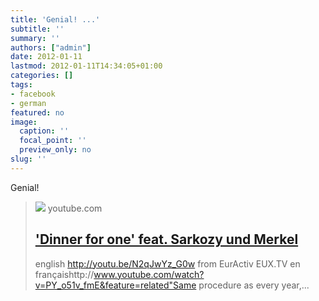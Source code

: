 ```yaml
---
title: 'Genial! ...'
subtitle: ''
summary: ''
authors: ["admin"]
date: 2012-01-11
lastmod: 2012-01-11T14:34:05+01:00
categories: []
tags:
- facebook
- german
featured: no
image:
  caption: ''
  focal_point: ''
  preview_only: no
slug: ''
---
```

Genial!
> [![](https://i.ytimg.com/vi/ECjz5Y7Antk/hqdefault.jpg)](http://www.youtube.com/watch?v=ECjz5Y7Antk)
> youtube.com
> ## ['Dinner for one' feat. Sarkozy und Merkel](http://www.youtube.com/watch?v=ECjz5Y7Antk)
>
>english http://youtu.be/N2qJwYz_G0w  from EurActiv EUX.TV en françaishttp://www.youtube.com/watch?v=PY_o51v_fmE&feature=related"Same procedure as every year,...


